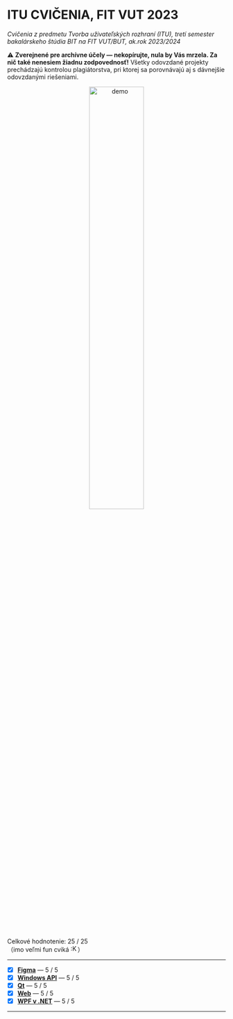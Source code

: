 # ITU CVIČENIA, FIT VUT 2023

*Cvičenia z predmetu Tvorba uživateľských rozhraní (ITU), tretí semester bakalárskeho štúdia BIT na FIT VUT/BUT, ak.rok 2023/2024*

⚠️ **Zverejnené pre archívne účely — nekopírujte, nula by Vás mrzela. Za nič také nenesiem žiadnu zodpovednosť!** Všetky odovzdané projekty prechádzajú kontrolou plagiátorstva, pri ktorej sa porovnávajú aj s dávnejšie odovzdanými riešeniami.

<div align="center">
    <img alt="demo" src=".github/demo.gif" width="50%">
</div>

Celkové hodnotenie: 25 / 25<br />（imo veľmi fun cviká <img alt=":Koteseni:" src="https://github.com/onegentig/VUT-FIT-ITU2023-cvicenia/assets/84882649/ef808690-c348-435d-8e6f-bf36810b1006" height="16px" />）

----------------------------------------------

- [X] **[Figma](Figma#readme)** — 5 / 5
- [X] **[Windows API](WinAPI)** — 5 / 5
- [X] **[Qt](Qt)** — 5 / 5
- [X] **[Web](Web)** — 5 / 5
- [X] **[WPF v .NET](WPF)** — 5 / 5

----------------------------------------------
